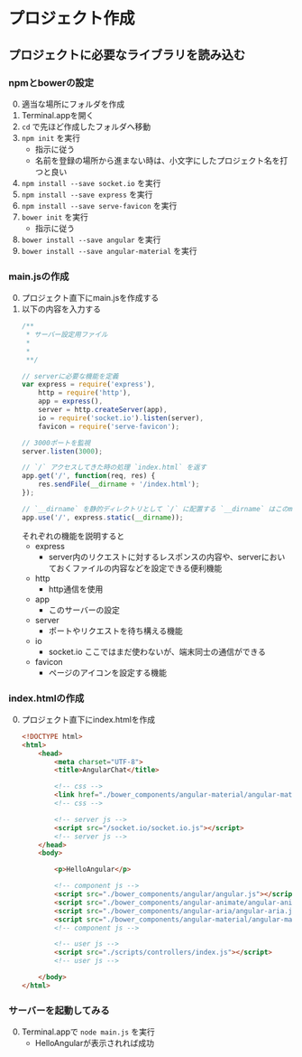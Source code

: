 # プロジェクト作成

## プロジェクトに必要なライブラリを読み込む
### npmとbowerの設定
0. 適当な場所にフォルダを作成
0. Terminal.appを開く
0. `cd` で先ほど作成したフォルダへ移動
0. `npm init` を実行
	* 指示に従う
	* 名前を登録の場所から進まない時は、小文字にしたプロジェクト名を打つと良い
0. `npm install --save socket.io` を実行
0. `npm install --save express` を実行
0. `npm install --save serve-favicon` を実行
0. `bower init` を実行
	* 指示に従う
0. `bower install --save angular` を実行
0. `bower install --save angular-material` を実行

### main.jsの作成
0. プロジェクト直下にmain.jsを作成する
0. 以下の内容を入力する
	``` JavaScript
	/**
	 * サーバー設定用ファイル
	 *
	 *
	 **/

	// serverに必要な機能を定義
	var express = require('express'),
		http = require('http'),
		app = express(),
		server = http.createServer(app),
		io = require('socket.io').listen(server),
		favicon = require('serve-favicon');

	// 3000ポートを監視
	server.listen(3000);

	// `/` アクセスしてきた時の処理 `index.html` を返す
	app.get('/', function(req, res) {
		res.sendFile(__dirname + '/index.html');
	});

	// `__dirname` を静的ディレクトリとして `/` に配置する `__dirname` はこのmain.jsのディレクトリ
	app.use('/', express.static(__dirname));
	```
	それぞれの機能を説明すると  
	* express
		* server内のリクエストに対するレスポンスの内容や、serverにおいておくファイルの内容などを設定できる便利機能
	* http
		* http通信を使用
	* app
		* このサーバーの設定
	* server
		* ポートやリクエストを待ち構える機能
	* io
		* socket.io ここではまだ使わないが、端末同士の通信ができる
	* favicon
		* ページのアイコンを設定する機能

### index.htmlの作成
0. プロジェクト直下にindex.htmlを作成
	``` html
	<!DOCTYPE html>
	<html>
		<head>
			<meta charset="UTF-8">
			<title>AngularChat</title>

			<!-- css -->
			<link href="./bower_components/angular-material/angular-material.min.css" rel="stylesheet">
			<!-- css -->

			<!-- server js -->
			<script src="/socket.io/socket.io.js"></script>
			<!-- server js -->
		</head>
		<body>

			<p>HelloAngular</p>

			<!-- component js -->
			<script src="./bower_components/angular/angular.js"></script>
			<script src="./bower_components/angular-animate/angular-animate.js"></script>
			<script src="./bower_components/angular-aria/angular-aria.js"></script>
			<script src="./bower_components/angular-material/angular-material.js"></script>
			<!-- component js -->

			<!-- user js -->
			<script src="./scripts/controllers/index.js"></script>
			<!-- user js -->

		</body>
	</html>
	```

### サーバーを起動してみる
0. Terminal.appで `node main.js` を実行
	* HelloAngularが表示されれば成功
